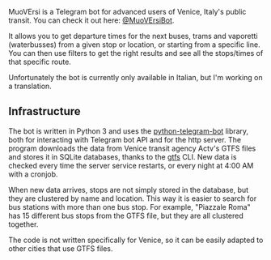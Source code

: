 MuoVErsi is a Telegram bot for advanced users of Venice, Italy's public transit. You can check it out
here: [@MuoVErsiBot](https://t.me/MuoVErsiBot).

It allows you to get departure times for the next buses, trams and vaporetti (waterbusses) from a given stop or
location, or starting from a specific line. You can then use filters to get the right results and see all the
stops/times of that specific route.

Unfortunately the bot is currently only available in Italian, but I'm working on a translation.

## Infrastructure

The bot is written in Python 3 and uses
the [python-telegram-bot](https://github.com/python-telegram-bot/python-telegram-bot) library, both for interacting with
Telegram bot API and for the http server.
The program downloads the data from Venice transit agency Actv's GTFS files and stores it in SQLite databases, thanks to
the
[gtfs](https://www.npmjs.com/package/gtfs) CLI. New data is checked every time the
server service restarts, or every night at 4:00 AM with a cronjob.

When new data arrives, stops are not simply stored in the database, but they are clustered by name and location. This
way it is easier to search for bus stations with more than one bus stop. For example, "Piazzale Roma" has 15
different bus stops from the GTFS file, but they are all clustered together.

The code is not written specifically for Venice, so it can be easily adapted to other cities that use GTFS files.


